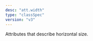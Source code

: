```yaml
---
desc: "att.width"
type: "classSpec"
version: "v3"
---
```


Attributes that describe horizontal size.